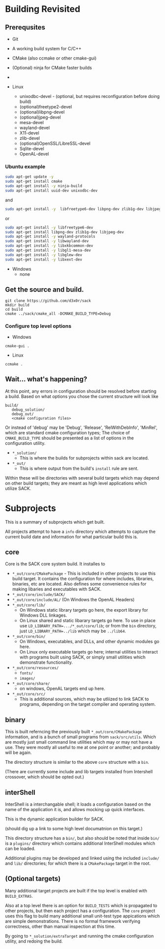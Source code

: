 
# Building Revisited

## Prerequsites 

- Git
- A working build system for C/C++
- CMake (also ccmake or other cmake-gui)
- (Optional) ninja for CMake faster builds
- 

- Linux
   - unixodbc-devel - (optional, but requires reconfiguration before doing build)
   - (optional)freetype2-devel
   - (optional)libpng-devel
   - (optional)jpeg-devel
   - mesa-devel
   - wayland-devel
   - X11-devel
   - zlib-devel
   - (optional)OpenSSL/LibreSSL-devel
   - Sqlite-devel
   - OpenAL-devel

### Ubuntu example

``` bash
sudo apt-get update -y
sudo apt-get install cmake
sudo apt-get install -y ninja-build
sudo apt-get install uuid-dev unixodbc-dev
```

and

``` bash
sudo apt-get install -y  libfreetype6-dev libpng-dev zlib1g-dev libjpeg-dev wayland-protocols libwayland-dev libxkbcommon-dev libgl1-mesa-dev libglew-dev libxext-dev
```

or

``` bash
sudo apt-get install -y libfreetype6-dev
sudo apt-get install libpng-dev zlib1g-dev libjpeg-dev
sudo apt-get install -y wayland-protocols
sudo apt-get install -y libwayland-dev
sudo apt-get install -y libxkbcommon-dev
sudo apt-get install -y libgl1-mesa-dev
sudo apt-get install -y libglew-dev
sudo apt-get install -y libxext-dev
```
    
- Windows
   - none 

## Get the source and build.

```
git clone https://github.com/d3x0r/sack
mkdir build
cd build
cmake ../sack/cmake_all -DCMAKE_BUILD_TYPE=Debug
```

### Configure top level options

- Windows

```
cmake-gui .
```

- Linux

```
ccmake .
```

## Wait... what's happening?

At this point, any errors in configuration should be resolved before starting a build.
Based on what options you chose the current structure will look like

```
build/
   debug_solution/
   debug_out/
   <cmake configuration files>
```

Or instead of 'debug' may be 'Debug', 'Release', 'RelWithDebInfo', 'MinRel', which are standard cmake configuration types;  The choice of `CMAKE_BUILD_TYPE` should be presented as a list of options in the configuration utility.  

- `*_solution/`
    - This is where the builds for subprojects within sack are located.
- `*_out/`
    - This is where output from the build's `install` rule are sent.

Within these will be directories with several build targets which may depend on other build targets; they are meant as high level applications which utilize SACK.

# Subprojects

This is a summary of subprojects which get built.

All projects attempt to have a `info` directory which attempts to capture the current build date and information for what particular build this is.

## core
  
  Core is the SACK core system build.  It installes to

  - `*_out/core/CMakePackage` - This is included in other projects to use this build target.  It contains the configuration for where includes, libraries, binaries, etc are located.  Also defines some convenience rules for making libaries and executables with SACK.
  - `*_out/core/include/SACK/`
  - `*_out/core/include/AL/`  (On Windows the OpenAL Headers)
  - `*_out/core/lib/`
    - On Windows  static library targets go here, the export library for Windows DLL linkages.
    - On Linux shared and static libarary targets go here.  To use in place use `LD_LIBRARY_PATH=.../*_out/core/lib`; or from the `bin` directory, just `LD_LIBRARY_PATH=../lib` which may be `../lib64`.
  - `*_out/core/bin/`
    - On Windows, executables, and DLLs, and other dynamic modules go here. 
    - On Linux only executable targets go here; internal utilities to interact with programs built using SACK, or simply small utilities which demonstrate functionality.
  - `*_out/core/resources/`
    - `fonts/`
    - `images/`
  - `*_out/core/share/`
     - on windows, OpenAL targets end up here.
  - `*_out/core/src/`
     - This is additional sources, which may be utliized to link SACK to programs, depending on the target compiler and operating system.

  

## binary

This is built referncing the previously built `*_out/core/CMakePackage` information, and is a bunch of small programs from `sack/src/utils`.  Which are mostly just small command line utilities which may or may not have a use.   They were mostly all useful to me at one point or another; and probably will be again.

The directory structure is similar to the above `core` structure with a `bin`.  

(There are currently some include and lib targets installed from Intershell crossover, which should be opted out.)


## interShell

InterShell is a interchangable shell; it loads a configuration based on the name of the application it is, and allows mocking up quick interfaces.

This is the dynamic application builder for SACK.

(should dig up a link to some high level documatnion on this target.)

This directory structure has a `bin/`, but also should be noted that inside `bin/` is a `plugins/` directory which contains additional InterShell modules which can be loaded.

Additional plugins may be developed and linked using the included `include/` and `lib/` directories; for which there is a `CMakePackage` target in the root.

## (Optional targets)

Many additional target projects are built if the top level is enabled with `BUILD_EXTRAS`.

Also at a top level there is an option for `BUILD_TESTS` which is propagated to other projects, but then each project has a configuration.  The `core` project uses this flag to build many additional small unit-test type appications which are simple demonstrations.  There is no formal framework verifying correctness, other than manual inspection at this time.

By going to `*_solution/extraTarget` and running the cmake configuration utility, and redoing the build.  

